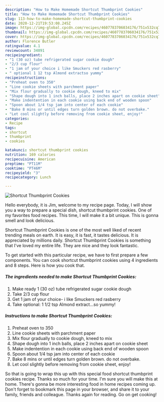 ```yaml
---
description: "How to Make Homemade Shortcut Thumbprint Cookies"
title: "How to Make Homemade Shortcut Thumbprint Cookies"
slug: 113-how-to-make-homemade-shortcut-thumbprint-cookies
date: 2020-12-21T19:53:08.245Z
image: https://img-global.cpcdn.com/recipes/4607783706034176/751x532cq70/shortcut-thumbprint-cookies-recipe-main-photo.jpg
thumbnail: https://img-global.cpcdn.com/recipes/4607783706034176/751x532cq70/shortcut-thumbprint-cookies-recipe-main-photo.jpg
cover: https://img-global.cpcdn.com/recipes/4607783706034176/751x532cq70/shortcut-thumbprint-cookies-recipe-main-photo.jpg
author: Florence Butler
ratingvalue: 4.1
reviewcount: 34891
recipeingredient:
- "1 (30 oz) tube refrigerated sugar cookie dough"
- "2/3 cup flour"
- "1 jam of your choice i like Smuckers red rasberry"
- " optional 1 12 tsp Almond extractso yummy"
recipeinstructions:
- "Preheat oven to 350"
- "Line cookie sheets with parchment paper"
- "Mix flour gradually to cookie dough, kneed to mix"
- "Shape dough into 1 inch balls, place 2 inches apart on cookie sheet"
- "Make indentention in each cookie using back end of wooden spoon"
- "Spoon about 1/4 tsp jam into center of each cookie"
- "Bake 8 mins or until edges turn golden brown. do not overbake."
- "Let cool slightly before removing from cookie sheet, enjoy!"
categories:
- Recipe
tags:
- shortcut
- thumbprint
- cookies

katakunci: shortcut thumbprint cookies 
nutrition: 169 calories
recipecuisine: American
preptime: "PT11M"
cooktime: "PT46M"
recipeyield: "3"
recipecategory: Lunch

---
```



![Shortcut Thumbprint Cookies](https://img-global.cpcdn.com/recipes/4607783706034176/751x532cq70/shortcut-thumbprint-cookies-recipe-main-photo.jpg)

Hello everybody, it is Jim, welcome to my recipe page. Today, I will show you a way to prepare a special dish, shortcut thumbprint cookies. One of my favorites food recipes. This time, I will make it a bit unique. This is gonna smell and look delicious.

Shortcut Thumbprint Cookies is one of the most well liked of recent trending meals on earth. It is easy, it is fast, it tastes delicious. It is appreciated by millions daily. Shortcut Thumbprint Cookies is something that I've loved my entire life. They are nice and they look fantastic.




To get started with this particular recipe, we have to first prepare a few components. You can cook shortcut thumbprint cookies using 4 ingredients and 8 steps. Here is how you cook that.

<!--inarticleads1-->

##### The ingredients needed to make Shortcut Thumbprint Cookies:

1. Make ready 1 (30 oz) tube refrigerated sugar cookie dough
1. Take 2/3 cup flour
1. Get 1 jam of your choice- i like Smuckers red rasberry
1. Take  optional: 1 1/2 tsp Almond extract...so yummy!




<!--inarticleads2-->

##### Instructions to make Shortcut Thumbprint Cookies:

1. Preheat oven to 350
1. Line cookie sheets with parchment paper
1. Mix flour gradually to cookie dough, kneed to mix
1. Shape dough into 1 inch balls, place 2 inches apart on cookie sheet
1. Make indentention in each cookie using back end of wooden spoon
1. Spoon about 1/4 tsp jam into center of each cookie
1. Bake 8 mins or until edges turn golden brown. do not overbake.
1. Let cool slightly before removing from cookie sheet, enjoy!




So that is going to wrap this up with this special food shortcut thumbprint cookies recipe. Thanks so much for your time. I'm sure you will make this at home. There's gonna be more interesting food in home recipes coming up. Don't forget to bookmark this page in your browser, and share it to your family, friends and colleague. Thanks again for reading. Go on get cooking!
